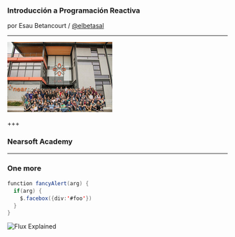 ### Introducción a Programación Reactiva

por Esau Betancourt / [@elbetasal](https://twitter.com/elbetasal)

---

![alt](assets/images/team.jpg)

+++
### Nearsoft Academy 


---

### One more 

```java
function fancyAlert(arg) {
  if(arg) {
    $.facebox({div:'#foo'})
  }
}
```

![Flux Explained](https://facebook.github.io/flux/img/flux-simple-f8-diagram-explained-1300w.png)